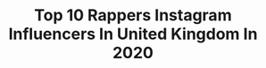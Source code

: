 ---
title: Top 10 Rappers Instagram Influencers In United Kingdom In 2020
description: >-
  Find top rappers Instagram influencers in United Kingdom in 2020. Most popular hashtags: #explore #music #2020 #kh.
platform: Instagram
profiles:
  - username: "kieranharrisonofficial"
    fullname: >-
      Kieran Harrison
    location: "United Kingdom"
    followers: 27552
    engagement: 468
    commentsToLikes: 0.092499
    id: ck5q9bmo4aao80i11ub55ec3p
    verified: false
    hashtags: "#trackrecord, #yellow, #merrychristmas, #amsterdam"
  - username: "fos_uk"
    fullname: >-
      F.O.S
    location: "United Kingdom"
    followers: 31431
    engagement: 354
    commentsToLikes: 0.097193
    id: ck6tmyap88rhz0j71y98g15yq
    verified: false
    hashtags: "#fosseason, #decoy, #runtheseroads, #hmm"
  - username: "ariellesworld_"
    fullname: >-
      ARIELLE’S WORLD
    location: "United Kingdom"
    followers: 5385
    engagement: 608
    commentsToLikes: 0.112446
    id: ck5heh9oeswbr0i11yny5dx75
    verified: false
    hashtags: "#ukmusic, #show, #justmercy, #2020experience"
  - username: "sophaspinmusic"
    fullname: >-
      Sophie Aspin
    location: "United Kingdom"
    followers: 65791
    engagement: 682
    commentsToLikes: 0.008158
    id: ck0u0v8uiuwyb0i19djvgggn9
    verified: false
    hashtags: "#rebellious, #ironmaiden, #bekind, #dreambig"
  - username: "official.saidu1"
    fullname: >-
      Saidu
    location: "United Kingdom"
    followers: 4209
    engagement: 2945
    commentsToLikes: 0.133970
    id: ck15sioxed7cb0i19rm4zd5dn
    verified: false
    hashtags: "#pvo, #explore, #typeofwaychallenge, #billyvision"
  - username: "itsmenace"
    fullname: >-
      Menace (Brotherhood)
    location: "United Kingdom"
    followers: 8664
    engagement: 1121
    commentsToLikes: 0.181456
    id: ck5zy5m1l99tc0i14zo50cdrg
    verified: false
    hashtags: "#captionthis, #questioneverything, #grime4corbyn, #covid19"
  - username: "raymiliraymili"
    fullname: >-
      RAYMILI
    location: "United Kingdom"
    followers: 4447
    engagement: 890
    commentsToLikes: 0.063766
    id: ck5hcocbnj4kz0i114tuvpopb
    verified: false
    hashtags: "#raymili, #fitness, #fitnessmodel, #rockstarshit"
  - username: "mshustle127"
    fullname: >-
      HARLEMS QUEEN👸🏾GT GYAL🇬🇾
    location: "United Kingdom"
    followers: 91930
    engagement: 233
    commentsToLikes: 0.081919
    id: ck0w31vw0r7o10i19u5j9ofc6
    verified: false
    hashtags: "#postanddelete, #blackops, #layooooooo, #whatyalifelikechallenge"
  - username: "wallianape"
    fullname: >-
      Truthos Mufasa
    location: "United Kingdom"
    followers: 5790
    engagement: 776
    commentsToLikes: 0.070728
    id: ck5hjg1tegk9g0i11elzdl1j0
    verified: false
    hashtags: "#30, #mossside, #amsterdam, #pooronpurpose"
  - username: "ahmedoo_biggie"
    fullname: >-
      Ahmed Hassan Ali
    location: "United Kingdom"
    followers: 22911
    engagement: 1074
    commentsToLikes: 0.033507
    id: ck5hchel3i30b0i11fvcnzlqj
    verified: false
    hashtags: "#nitejogger, #adidas, #yeezy350, #dubai"
---